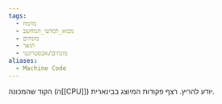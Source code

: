 ```yaml
---
tags:
  - מדמח
  - מבוא_למדעי_המחשב
  - מונחים
  - תואר
  - מונחים/אבסטרקטי
aliases:
  - Machine Code
---
```

הקוד שהמכונה (ה[[CPU]]) יודע להריץ. רצף פקודות המיוצג בבינארית.